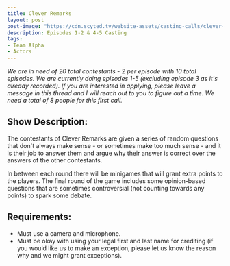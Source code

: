 ```yaml
---
title: Clever Remarks
layout: post
post-image: "https://cdn.scyted.tv/website-assets/casting-calls/clever-remarks.jpg"
description: Episodes 1-2 & 4-5 Casting
tags:
- Team Alpha
- Actors
---
```


*We are in need of 20 total contestants - 2 per episode with 10 total episodes. We are currently doing episodes 1-5 (excluding episode 3 as it's already recorded). If you are interested in applying, please leave a message in this thread and I will reach out to you to figure out a time. We need a total of 8 people for this first call.*

## Show Description:

The contestants of Clever Remarks are given a series of random questions that don't always make sense - or sometimes make too much sense - and it is their job to answer them and argue why their answer is correct over the answers of the other contestants.

In between each round there will be minigames that will grant extra points to the players. The final round of the game includes some opinion-based questions that are sometimes controversial (not counting towards any points) to spark some debate.

## Requirements:
- Must use a camera and microphone.
- Must be okay with using your legal first and last name for crediting (if you would like us to make an exception, please let us know the reason why and we might grant exceptions).